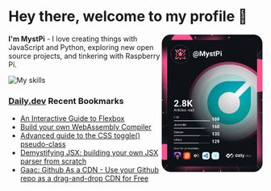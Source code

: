 # Hey there, welcome to my profile 👋

<a href="https://app.daily.dev/MystPi"><img src="https://github.com/MystPi/MystPi/blob/main/devcard.svg" width="200" alt="MystPi's Dev Card" align="right"/></a>

**I'm MystPi** - I love creating things with JavaScript and Python, exploring new open source projects, and tinkering with Raspberry Pi.

![My skills](https://skillicons.dev/icons?i=svelte,js,html,css,py,raspberrypi,react,tailwind)

### [Daily.dev](https://daily.dev) Recent Bookmarks
<!-- daily.dev BOOKMARKS:START -->
- [An Interactive Guide to Flexbox](https://app.daily.dev/posts/cki6EfP_G?utm_source=rss&utm_medium=bookmarks&utm_campaign=Itr6mLfRdMms0HCyePtl9)
- [Build your own WebAssembly Compiler](https://app.daily.dev/posts/wBapdWcIE?utm_source=rss&utm_medium=bookmarks&utm_campaign=Itr6mLfRdMms0HCyePtl9)
- [Advanced guide to the CSS toggle&lpar;&rpar; pseudo-class](https://app.daily.dev/posts/GKuEhbs0v?utm_source=rss&utm_medium=bookmarks&utm_campaign=Itr6mLfRdMms0HCyePtl9)
- [Demystifying JSX: building your own JSX parser from scratch](https://app.daily.dev/posts/cC6Yr529x?utm_source=rss&utm_medium=bookmarks&utm_campaign=Itr6mLfRdMms0HCyePtl9)
- [Gaac: Github As a CDN - Use your Github repo as a drag-and-drop CDN for Free](https://app.daily.dev/posts/tjFthONe5?utm_source=rss&utm_medium=bookmarks&utm_campaign=Itr6mLfRdMms0HCyePtl9)
<!-- daily.dev BOOKMARKS:END -->
